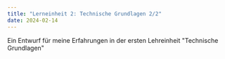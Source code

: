 ```yaml
---
title: "Lerneinheit 2: Technische Grundlagen 2/2"
date: 2024-02-14
---
```


Ein Entwurf für meine Erfahrungen in der ersten Lehreinheit "Technische Grundlagen"

